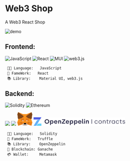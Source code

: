 # Web3 Shop

A Web3 React Shop

![demo](https://www.aionchain.co/github/demo.png)

## Frontend:

![JavaScript](https://img.shields.io/badge/JavaScript-323330?style=for-the-badge&logo=javascript&logoColor=F7DF1E) ![React](https://img.shields.io/badge/react-%2320232a.svg?style=for-the-badge&logo=react&logoColor=%2361DAFB) ![MUI](https://img.shields.io/badge/Material%20UI-007FFF?style=for-the-badge&logo=mui&logoColor=white) ![web3.js](https://img.shields.io/badge/web3.js-F16822?style=for-the-badge&logo=web3.js&logoColor=white)

```bash
 👩‍💻 Language:   JavaScript
 🚀 FameWork:   React
 📚 Library:    Material UI, web3.js
```

## Backend:

![Solidity](https://img.shields.io/badge/Solidity-e6e6e6?style=for-the-badge&logo=solidity&logoColor=black) ![Ethereum](https://img.shields.io/badge/Ethereum-3C3C3D?style=for-the-badge&logo=Ethereum&logoColor=white)

<img src="https://trufflesuite.com/img/truffle-logo-dark.svg" width="40"> <img src="https://trufflesuite.com/img/ganache-logo-dark.svg" width="29"> <img src="https://raw.githubusercontent.com/MetaMask/metamask-mobile/main/logo.png"> <img src="https://raw.githubusercontent.com/OpenZeppelin/openzeppelin-contracts/master/logo.svg" width="60%">

```bash
 👩‍💻 Language:   Solidity
 🚀 FameWork:   Truffle
 📚 Library:    OpenZeppelin
 🔗 Blockchain: Ganache
 💳 Wallet:     Metamask
```
